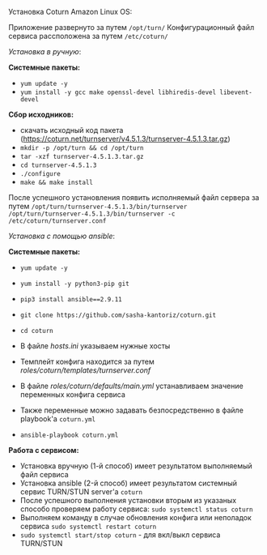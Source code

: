 Установка Coturn Amazon Linux OS:

Приложение развернуто за путем `/opt/turn/`
Конфигурационный файл сервиса рассположена за путем `/etc/coturn/`

*Установка в ручную*:

__Системные пакеты:__

- `yum update -y`
- `yum install -y gcc make openssl-devel libhiredis-devel libevent-devel`

__Сбор исходников:__

- скачать исходный код пакета (https://coturn.net/turnserver/v4.5.1.3/turnserver-4.5.1.3.tar.gz)
- `mkdir -p /opt/turn && cd /opt/turn`
- `tar -xzf turnserver-4.5.1.3.tar.gz`
- `cd turnserver-4.5.1.3`
- `./configure`
- `make && make install`

После успешного установления появить исполняемый файл сервера за путем `/opt/turn/turnserver-4.5.1.3/bin/turnserver`
`/opt/turn/turnserver-4.5.1.3/bin/turnserver -c /etc/coturn/turnserver.conf`


_Установка с помощью ansible_:

__Системные пакеты:__

- `yum update -y`
- `yum install -y python3-pip git`
- `pip3 install ansible==2.9.11`
- `git clone https://github.com/sasha-kantoriz/coturn.git`
- `cd coturn`

- В файле _hosts.ini_ указываем нужные хосты
- Темплейт конфига находится за путем _roles/coturn/templates/turnserver.conf_
- В файле _roles/coturn/defaults/main.yml_ устанавливаем значение переменных конфига сервиса
- Также переменные можно задавать безпосредственно в файле playbook'a `coturn.yml`
- `ansible-playbook coturn.yml`


 __Работа с сервисом:__

- Установка вручную (1-й способ) имеет результатом выполняемый файл сервиса
- Установка ansible (2-й способ) имеет результатом системный сервис TURN/STUN server'a `coturn`
- После успешного выполнения установки вторым из указаных способо проверяем работу сервиса:
`sudo systemctl status coturn`
- Выполняем команду в случае обновления конфига или неполадок сервиса `sudo systemctl restart coturn`
- `sudo systemctl start/stop coturn` - для вкл/выкл сервиса TURN/STUN 
